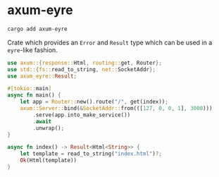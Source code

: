 # axum-eyre

```bash
cargo add axum-eyre
```

Crate which provides an `Error` and `Result` type which
can be used in a `eyre`-like fashion.

```rust
use axum::{response::Html, routing::get, Router};
use std::{fs::read_to_string, net::SocketAddr};
use axum_eyre::Result;

#[tokio::main]
async fn main() {
    let app = Router::new().route("/", get(index));
    axum::Server::bind(&SocketAddr::from(([127, 0, 0, 1], 3000)))
        .serve(app.into_make_service())
        .await
        .unwrap();
}

async fn index() -> Result<Html<String>> {
    let template = read_to_string("index.html")?;
    Ok(Html(template))
}
```
